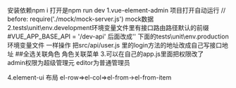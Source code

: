   安装依赖npm i 打开是npm run dev
1.vue-element-admin 项目打开自动运行 // before: require('./mock/mock-server.js') mock数据
2.tests\unit\env.development环境变量文件里有接口路由路径默认的前缀#VUE_APP_BASE_API = '/dev-api' 后面改成''
  下面的tests\unit\env.production环境变量文件 一样操作
  把src/api/user.js 里的login方法的地址改成自己写接口地址
  ##全选关联角色 角色关联菜单
3.可以在自己的app.js里面把权限改了  
    admin权限为超级管理元 editor为普通管理员

4.element-ui 布局 el-row=>el-col=>el-from->el-from-item    